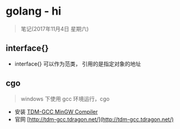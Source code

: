 # golang - hi 

> 笔记(2017年11月4日 星期六)



## interface{}

- interface{} 可以作为范类， 引用的是指定对象的地址





## cgo

> windows 下使用 gcc 环境运行，cgo

- 安装 [TDM-GCC MinGW Compiler](https://sourceforge.net/projects/tdm-gcc/)
- 官网 [http://tdm-gcc.tdragon.net/](http://tdm-gcc.tdragon.net/)

